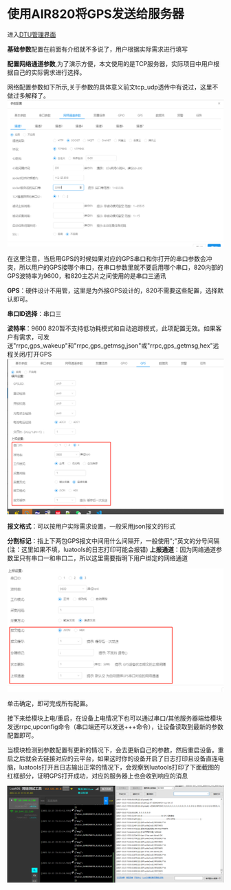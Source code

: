 
# 使用AIR820将GPS发送给服务器

进入[DTU管理界面](https://dtu.openluat.com)

**基础参数**配置在前面有介绍就不多说了，用户根据实际需求进行填写

**配置网络通道参数**,为了演示方便，本文使用的是TCP服务器，实际项目中用户根据自己的实际需求进行选择。

网络配置参数如下所示,关于参数的具体意义前文tcp_udp透传中有说过，这里不做过多解释了。
![820使用GPS发送给TCP服务器web端网络通道参数配置](img/820使用GPS发送给TCP服务器web端网络通道参数配置.png)

在这里注意，当启用GPS的时候如果对应的GPS串口和你打开的串口参数会冲突，所以用户的GPS接哪个串口，在串口参数里就不要启用哪个串口，820内部的GPS波特率为9600，和820主芯片之间使用的是串口三通讯

**GPS**：硬件设计不用管，这里是为外接GPS设计的，820不需要这些配置，选择默认即可。

**串口ID选择**：串口三

**波特率**：9600
820暂不支持低功耗模式和自动追踪模式，此项配置无效。如果客户有需求，可发送"rrpc,gps_wakeup"和"rrpc,gps_getmsg,json"或"rrpc,gps_getmsg,hex"远程关闭/打开GPS
![820使用GPS发送给TCP服务器web端GPS参数配置1](img/820使用GPS发送给TCP服务器web端GPS参数配置1.png)

**报文格式**：可以按用户实际需求设置，一般采用json报文的形式

**分割标记**：指上下两包GPS报文中间用什么间隔开，一般使用";"英文的分号间隔(注：这里如果不填，luatools的日志打印可能会报错)
**上报通道**：因为网络通道参数里只有串口一和串口二，所以这里需要指明下用户绑定的网络通道

![820使用GPS发送给TCP服务器web端GPS参数配置2](img/820使用GPS发送给TCP服务器web端GPS参数配置2.png)

单击确定，即可完成所有配置。

接下来给模块上电/重启，在设备上电情况下也可以通过串口/其他服务器端给模块发送rrpc,upconfig命令（串口端还可以发送+++命令），让设备读取到最新的参数配置即可。

当模块检测到参数配置有更新的情况下，会去更新自己的参数，然后重启设备。重启之后就会去链接对应的云平台，如果这时你的设备开启了日志打印且设备直连电脑，luatools打开且日志输出正常的情况下，会观察到luatools打印了下面截图的红框部分，证明GPS打开成功，对应的服务器上也会收到响应的消息

![820发送给TCP服务器GPS报文](img/820发送给TCP服务器GPS报文.png)
